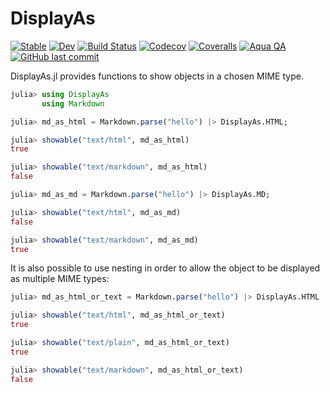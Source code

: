 # DisplayAs

[![Stable](https://img.shields.io/badge/docs-stable-blue.svg)](https://tkf.github.io/DisplayAs.jl/stable)
[![Dev](https://img.shields.io/badge/docs-dev-blue.svg)](https://tkf.github.io/DisplayAs.jl/dev)
[![Build Status](https://travis-ci.com/tkf/DisplayAs.jl.svg?branch=master)](https://travis-ci.com/tkf/DisplayAs.jl)
[![Codecov](https://codecov.io/gh/tkf/DisplayAs.jl/branch/master/graph/badge.svg)](https://codecov.io/gh/tkf/DisplayAs.jl)
[![Coveralls](https://coveralls.io/repos/github/tkf/DisplayAs.jl/badge.svg?branch=master)](https://coveralls.io/github/tkf/DisplayAs.jl?branch=master)
[![Aqua QA](https://img.shields.io/badge/Aqua.jl-%F0%9F%8C%A2-aqua.svg)](https://github.com/tkf/Aqua.jl)
[![GitHub last commit](https://img.shields.io/github/last-commit/tkf/DisplayAs.jl.svg?style=social&logo=github)](https://github.com/tkf/DisplayAs.jl)

DisplayAs.jl provides functions to show objects in a chosen MIME type.

```julia
julia> using DisplayAs
       using Markdown

julia> md_as_html = Markdown.parse("hello") |> DisplayAs.HTML;

julia> showable("text/html", md_as_html)
true

julia> showable("text/markdown", md_as_html)
false

julia> md_as_md = Markdown.parse("hello") |> DisplayAs.MD;

julia> showable("text/html", md_as_md)
false

julia> showable("text/markdown", md_as_md)
true
```

It is also possible to use nesting in order to allow the object to be displayed
as multiple MIME types:

```julia
julia> md_as_html_or_text = Markdown.parse("hello") |> DisplayAs.HTML |> DisplayAs.Text;

julia> showable("text/html", md_as_html_or_text)
true

julia> showable("text/plain", md_as_html_or_text)
true

julia> showable("text/markdown", md_as_html_or_text)
false
```
